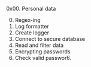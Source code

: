 0x00. Personal data

0. Regex-ing
1. Log formatter
2. Create logger
3. Connect to secure database
4. Read and filter data
5. Encrypting passwords
6. Check valid passwor6.
